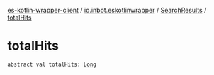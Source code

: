 [es-kotlin-wrapper-client](../../index.md) / [io.inbot.eskotlinwrapper](../index.md) / [SearchResults](index.md) / [totalHits](./total-hits.md)

# totalHits

`abstract val totalHits: `[`Long`](https://kotlinlang.org/api/latest/jvm/stdlib/kotlin/-long/index.html)